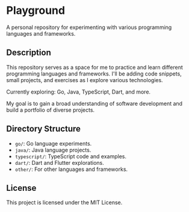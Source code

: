 # Playground

A personal repository for experimenting with various programming languages and frameworks.

## Description

This repository serves as a space for me to practice and learn different programming languages and frameworks. I'll be adding code snippets, small projects, and exercises as I explore various technologies.

Currently exploring: Go, Java, TypeScript, Dart, and more.

My goal is to gain a broad understanding of software development and build a portfolio of diverse projects.

## Directory Structure

* `go/`: Go language experiments.
* `java/`: Java language projects.
* `typescript/`: TypeScript code and examples.
* `dart/`: Dart and Flutter explorations.
* `other/`: For other languages and frameworks.

## License

This project is licensed under the MIT License.
